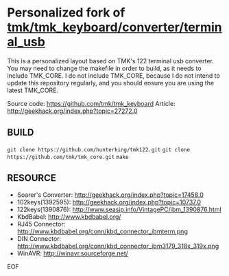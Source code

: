 # Personalized fork of [tmk/tmk_keyboard/converter/terminal_usb](https://github.com/tmk/tmk_keyboard/tree/master/converter/terminal_usb)
This is a personalized layout based on TMK's 122 terminal usb converter. You may need to change the makefile in order to build, as it needs to include TMK_CORE. I do not include TMK_CORE, because I do not intend to update this repository regularly, and you should ensure you are using the latest TMK_CORE.

Source code: https://github.com/tmk/tmk_keyboard
Article: http://geekhack.org/index.php?topic=27272.0

## BUILD
`git clone https://github.com/hunterking/tmk122.git`
`git clone https://github.com/tmk/tmk_core.git`
`make`

## RESOURCE
* Soarer's Converter: http://geekhack.org/index.php?topic=17458.0
* 102keys(1392595): http://geekhack.org/index.php?topic=10737.0
* 122keys(1390876): http://www.seasip.info/VintagePC/ibm_1390876.html
* KbdBabel: http://www.kbdbabel.org/
* RJ45 Connector: http://www.kbdbabel.org/conn/kbd_connector_ibmterm.png
* DIN Connector: http://www.kbdbabel.org/conn/kbd_connector_ibm3179_318x_319x.png
* WinAVR: http://winavr.sourceforge.net/

EOF
